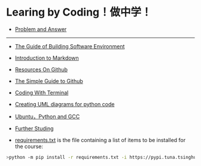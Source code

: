 
# Learing by Coding！做中学！

* [Problem and Answer](./Problem_Solution.md)
---

* [The Guide of Building Software Environment](./BuildingSoftwareEnvironment.md)

* [Introduction to Markdown](./Introduction2Markdown(Chinese).md) 

* [Resources On Github](./ResourcesOnGithub.md)

* [The Simple Guide to Github](./TheSimpleStepsGithub(Chinese).md) 

* [Coding With Terminal](./CodingWithTerminal.md/)

* [Creating UML diagrams for python code](./UMLPython.md) 

* [Ubuntu，Python and GCC](./Ubuntu-Python-CPP(Chinese).md) 

* [Further Studing](./FurtherStuding.md)

* [requirements.txt](./requirements.txt) is the file containing a list of items to be installed for the course:

```bash 
>python -m pip install -r requirements.txt -i https://pypi.tuna.tsinghua.edu.cn/simple
```

